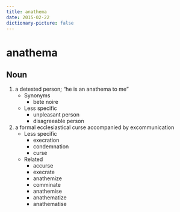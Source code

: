 ```yaml
---
title: anathema
date: 2015-02-22
dictionary-picture: false
---
```


# anathema


## Noun

1. a detested person; “he is an anathema to me”
	- Synonyms
		- bete noire
	- Less specific
		- unpleasant person
		- disagreeable person
2. a formal ecclesiastical curse accompanied by excommunication
	- Less specific
		- execration
		- condemnation
		- curse
	- Related
		- accurse
		- execrate
		- anathemize
		- comminate
		- anathemise
		- anathematize
		- anathematise
